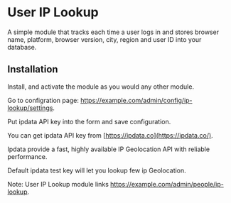 # User IP Lookup
A simple module that tracks each time a user logs in and stores browser name, platform, browser version, city, region  and user ID into your database.


## Installation
Install, and activate the module as you would any other module.

Go to configration page: https://example.com/admin/config/ip-lookup/settings.

Put ipdata API key into the form and save configuration.

You can get ipdata API key from [https://ipdata.co](https://ipdata.co/).

Ipdata provide a fast, highly available IP Geolocation API with reliable performance.

Default ipdata test key will let you lookup few ip Geolocation.


Note: User IP Lookup module links  https://example.com/admin/people/ip-lookup. 
